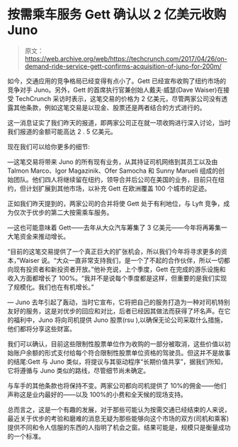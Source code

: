 # 按需乘车服务 Gett 确认以 2 亿美元收购 Juno 

> 原文：<https://web.archive.org/web/https://techcrunch.com/2017/04/26/on-demand-ride-service-gett-confirms-acquisition-of-juno-for-200m/>

如今，交通应用的竞争格局已经变得有点小了。Gett 已经宣布收购了纽约市场的竞争对手 Juno。另外，Gett 的首席执行官兼创始人戴夫·威瑟(Dave Waiser)在接受 TechCrunch 采访时表示，这笔交易的价格为 2 亿美元，尽管两家公司没有透露其他条款，例如这笔交易是以现金、股票还是两者结合的方式进行的。

这一消息证实了我们昨天的报道，即两家公司正在就一项收购进行深入讨论，当时我们报道的金额可能高达 2 . 5 亿美元。

现在我们可以给你更多的细节:

—这笔交易将带来 Juno 的所有现有业务，从其持证司机网络到其员工以及由 Talmon Marco、Igor Magazinik、Ofer Samocha 和 Sunny Marueli 组成的创始团队。他们四人将继续留在纽约，领导合并后公司在美国的业务，目前只在纽约，但计划扩展到其他市场，以补充 Gett 在欧洲覆盖 100 个城市的足迹。

正如我们昨天提到的，两家公司的合并将使 Gett 处于有利地位，与 Lyft 竞争，成为仅次于优步的第二大按需乘车服务。

—这也可能意味着 Gett——去年从大众汽车筹集了 3 亿美元——今年将再筹集一大笔资金来推动增长。

“目前的这笔交易提供了一个真正巨大的扩张机会，所以我们今年将寻求更多的资本，”Waiser 说。“大众一直非常支持我们，是一个了不起的合作伙伴，所以一切都向现有投资者和新投资者开放。”他补充说，上个季度，Gett 在完成的游乐设施和收入方面都增长了 100%。“我并不是说每个季度都是这样，但重要的是我们实现了规模化。我们也在有机增长。”

— Juno 去年引起了轰动，当时它宣布，它将把自己的服务打造为一种对司机特别友好的服务，这是对优步的回应和对比，后者已经因其做法而获得了坏名声。在它的福利中，Juno 将向司机提供 Juno 股票(rsu ),以确保无论公司采取什么措施，他们都将分享这些财富。

我们可以确认，目前这些限制性股票单位作为收购的一部分被取消，这些价值以初始账户余额的形式支付给每个符合限制性股票单位资格的驾驶员。但这并不是故事的结尾:Gett 与 Juno 类似，将提议与其驱动程序“长期价值共享”，据我们所知，它将遵循与 Juno 类似的路线，尽管细节尚未确定。

与车手的其他条款也将保持不变。两家公司都向司机提供了 10%的佣金——他们声称这是业内最好的——以及 100%的小费和全天候的现场支持。

总而言之，这是一个有趣的发展，对于那些可能认为按需交通已经结束的人来说，最近关于优步的考验和磨难的消息无疑为那些能够向这个市场的双方(司机和乘客)提供不同和令人信服的东西的人指明了机会之窗。结果可能是，规模只是衡量成功的一个标准。
